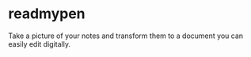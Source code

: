 # readmypen
Take a picture of your notes and transform them to a document you can easily edit digitally.
